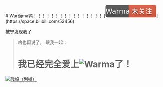 <title>War滴ma鸭</title>
# War滴ma鸭！！！！！！！！！！！！！！！！
[<img src="/n.svg" alt="未关注" id="tag">](https://space.bilibili.com/53456)

被宁发现我了
> 啥也甭说了， 跟我一起：
> # 我已经完全爱上![Warma](https://i1.hdslb.com/bfs/face/32a43710a69155a5a90441ebedb6c05b63d2fd98.jpg_32x32.jpg "Warma")了！

[![我妈（划掉）](https://i1.hdslb.com/bfs/face/32a43710a69155a5a90441ebedb6c05b63d2fd98.jpg_256x256.jpg)](https://space.bilibili.com/53456)

<script src="https://cdn.bootcss.com/jquery/3.4.1/jquery.min.js"></script>
<script>
(function(){$.ajax({url: 'http://biliapi.fachep.com/x/space/acc/info?mid=53456&jsonp=jsonp',crossDomain:true,cache:false,success: function(j){if (j.code==0 && j.data.is_followed==true) {$('#tag')[0].src='/y.svg';$('#tag')[0].alt='已关注';}}})})();
</script>
